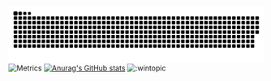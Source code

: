
![](https://raw.githubusercontent.com/wintopic/wintopic/main/assets/github-contribution-grid-snake.svg)
![Metrics](https://metrics.lecoq.io/wintopic?template=classic&config.timezone=Asia%2FShanghai)
[![Anurag's GitHub stats](https://github-readme-stats.vercel.app/api?username=wintopic)](https://github.com/anuraghazra/github-readme-stats)
![:wintopic](https://count.getloli.com/get/@wintopic?theme=moebooru)
